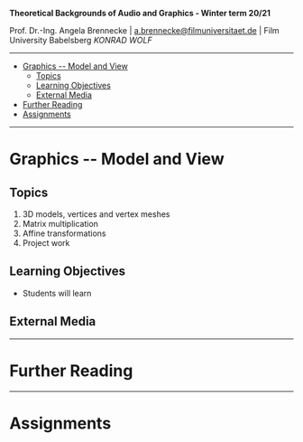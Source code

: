 <!-- ---  
title: Theoretical Backgrounds of Audio and Graphics
author: Angela Brennecke
affiliation: Film University Babelsberg KONRAD WOLF
date: Winter term 20/21
---   -->
**Theoretical Backgrounds of Audio and Graphics - Winter term 20/21**

Prof. Dr.-Ing. Angela Brennecke | a.brennecke@filmuniversitaet.de | Film University Babelsberg *KONRAD WOLF*

---

- [Graphics -- Model and View](#graphics----model-and-view)
  - [Topics](#topics)
  - [Learning Objectives](#learning-objectives)
  - [External Media](#external-media)
- [Further Reading](#further-reading)
- [Assignments](#assignments)

---


# Graphics -- Model and View


## Topics


1. 3D models, vertices and vertex meshes
2. Matrix multiplication
3. Affine transformations
4. Project work


## Learning Objectives

- Students will learn 

## External Media


---

# Further Reading



--- 

# Assignments


